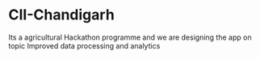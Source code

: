 # CII-Chandigarh
Its a agricultural Hackathon programme and we are designing the app on topic Improved data processing and analytics
